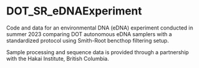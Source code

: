 # DOT_SR_eDNAExperiment
Code and data for an environmental DNA (eDNA) experiment conducted in summer 2023 comparing DOT autonomous eDNA samplers with a standardized protocol using Smith-Root bencthop filtering setup. 

Sample processing and sequence data is provided through a partnership with the Hakai Institute, British Columbia. 
